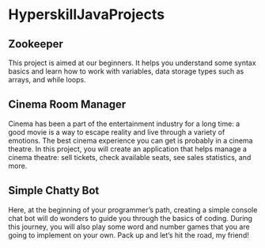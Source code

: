 # HyperskillJavaProjects

## Zookeeper

This project is aimed at our beginners. It helps you understand some syntax basics and learn how to work with variables, data storage types such as arrays, and while loops.

## Cinema Room Manager

Cinema has been a part of the entertainment industry for a long time: a good movie is a way to escape reality and live through a variety of emotions. The best cinema experience you can get is probably in a cinema theatre. In this project, you will create an application that helps manage a cinema theatre: sell tickets, check available seats, see sales statistics, and more.

## Simple Chatty Bot
Here, at the beginning of your programmer’s path, creating a simple console chat bot will do wonders to guide you through the basics of coding. During this journey, you will also play some word and number games that you are going to implement on your own. Pack up and let’s hit the road, my friend!
